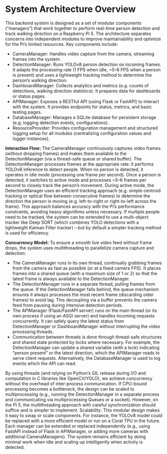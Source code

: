 # System Architecture Overview

This backend system is designed as a set of modular components (“managers”) that work together to perform real-time person detection and track walking direction on a Raspberry Pi 5. The architecture separates concerns into independent modules to improve maintainability and optimize for the Pi’s limited resources. Key components include:

- CameraManager: Handles video capture from the camera, streaming frames into the system.
- DetectionManager: Runs YOLOv8 person detection on incoming frames. It adapts the processing rate (1 FPS when idle, ~5–6 FPS when a person is present) and uses a lightweight tracking method to determine the person’s walking direction.
- DashboardManager: Collects analytics and metrics (e.g. counts of detections, walking direction statistics). It prepares data for dashboards or status pages.
- APIManager: Exposes a RESTful API (using Flask or FastAPI) to interact with the system. It provides endpoints for status, metrics, and basic testing pages.
- DatabaseManager: Manages a SQLite database for persistent storage (e.g. logging detection events, configurations).
- ResourceProvider: Provides configuration management and structured logging setup for all modules (centralizing configuration values and logger instances).

**Interaction Flow:** The CameraManager continuously captures video frames (without dropping frames) and makes them available to the DetectionManager (via a thread-safe queue or shared buffer). The DetectionManager processes frames at the appropriate rate: it performs YOLOv8 inference to detect people. When no person is detected, it operates in idle mode (processing one frame per second). Once a person is detected, it switches to active mode and processes ~5–6 frames per second to closely track the person’s movement. During active mode, the DetectionManager uses an efficient tracking approach (e.g. simple centroid tracking or optical flow between consecutive frames) to determine the direction the person is moving (e.g. left-to-right or right-to-left across the frame). This approach balances accuracy with the Pi’s performance constraints, avoiding heavy algorithms unless necessary. If multiple people need to be tracked, the system can be extended to use a multi-object tracker like Deep SORT (which combines YOLO detections with a lightweight Kalman Filter tracker) – but by default a simpler tracking method is used for efficiency. 

**Concurrency Model:**  To ensure a smooth live video feed without frame drops, the system uses multithreading to parallelize camera capture and detection:
- The CameraManager runs in its own thread, continually grabbing frames from the camera as fast as possible (or at a fixed camera FPS). It places frames into a shared queue (with a maximum size of 1 or 2) so that the latest frame is always available to the DetectionManager.
- The DetectionManager runs in a separate thread, pulling frames from the queue. If the DetectionManager falls behind, the queue mechanism ensures it always processes the most recent frame (discarding older frames) to avoid lag. This decoupling via a buffer prevents the camera feed from pausing during intensive detection periods.
- The APIManager (Flask/FastAPI server) runs on the main thread (or its own process if using an ASGI server) and handles incoming requests concurrently. It can safely query the latest status from DetectionManager or DashboardManager without interrupting the video processing threads.
- Communication between threads is done through thread-safe structures and shared state protected by locks where necessary. For example, the DetectionManager can update a shared variable (with a lock) indicating “person present” or the latest direction, which the APIManager reads to serve client requests. Alternatively, the DatabaseManager is used to log events which the API can read.

By using threads (and relying on Python’s GIL release during I/O and computation in C libraries like OpenCV/YOLO), we achieve concurrency without the overhead of inter-process communication. If CPU-bound processing becomes a bottleneck, the design can be scaled to multiprocessing (e.g., running the DetectionManager in a separate process and communicating via multiprocessing Queues or a socket). However, on the Pi 5, the multithreading approach with careful synchronization should suffice and is simpler to implement. Scalability: This modular design makes it easy to swap or scale components. For instance, the YOLOv8 model could be replaced with a more efficient model or run on a Coral TPU in the future. Each manager can be extended or replaced independently (e.g., using FastAPI instead of Flask in APIManager, or adding more cameras with additional CameraManagers). The system remains efficient by doing minimal work when idle and scaling up intelligently when activity is detected.